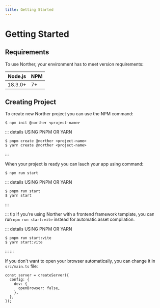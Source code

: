 ```yaml
---
title: Getting Started
---
```


# Getting Started

## Requirements

To use Norther, your environment has to meet version requirements:

| Node.js       | NPM          |
| ------------- | ------------ |
| 18.3.0+       | 7+           |

## Creating Project

To create new Norther project you can use the NPM command:

```shell
$ npm init @norther <project-name>
```

::: details USING PNPM OR YARN
```shell
$ pnpm create @norther <project-name>
$ yarn create @norther <project-name>
```
:::

When your project is ready you can lauch your app using command:

```shell
$ npm run start
```

::: details USING PNPM OR YARN
```shell
$ pnpm run start
$ yarn start
```
:::

::: tip
If you're using Norther with a frontend framework template, you can run `npm run start:vite` instead for automatic asset compilation.

::: details USING PNPM OR YARN
```shell
$ pnpm run start:vite
$ yarn start:vite
```
:::
:::

If you don't want to open your browser automatically, you can change it in `src/main.ts` file:

```ts{4}
const server = createServer({
  config: {
    dev: {
      openBrowser: false,
    },
  },
});
```
